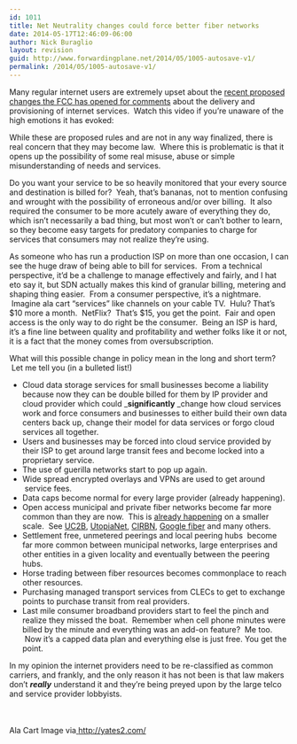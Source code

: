 ```yaml
---
id: 1011
title: Net Neutrality changes could force better fiber networks
date: 2014-05-17T12:46:09-06:00
author: Nick Buraglio
layout: revision
guid: http://www.forwardingplane.net/2014/05/1005-autosave-v1/
permalink: /2014/05/1005-autosave-v1/
---
```

Many regular internet users are extremely upset about the <a href="http://techcrunch.com/2014/05/15/fccs-proposed-net-neutrality-rules-pass-3-2-enter-4-month-comment-period/" target="_blank">recent proposed changes the FCC has opened for comments</a> about the delivery and provisioning of internet services.  Watch this video if you&#8217;re unaware of the high emotions it has evoked:



While these are proposed rules and are not in any way finalized, there is real concern that they may become law.  Where this is problematic is that it opens up the possibility of some real misuse, abuse or simple misunderstanding of needs and services.

Do you want your service to be so heavily monitored that your every source and destination is billed for?  Yeah, that&#8217;s bananas, not to mention confusing and wrought with the possibility of erroneous and/or over billing.  It also required the consumer to be more acutely aware of everything they do, which isn&#8217;t necessarily a bad thing, but most won&#8217;t or can&#8217;t bother to learn, so they become easy targets for predatory companies to charge for services that consumers may not realize they&#8217;re using.

As someone who has run a production ISP on more than one occasion, I can see the huge draw of being able to bill for services.  From a technical perspective, it&#8217;d be a challenge to manage effectively and fairly, and I hat eto say it, but SDN actually makes this kind of granular billing, metering and shaping thing easier.  From a consumer perspective, it&#8217;s a nightmare.  Imagine ala cart &#8220;services&#8221; like channels on your cable TV.  Hulu? That&#8217;s $10 more a month.  NetFlix?  That&#8217;s $15, you get the point.  Fair and open access is the only way to do right be the consumer.  Being an ISP is hard, it&#8217;s a fine line between quality and profitability and wether folks like it or not, it is a fact that the money comes from oversubscription.

What will this possible change in policy mean in the long and short term?  Let me tell you (in a bulleted list!)

  * Cloud data storage services for small businesses become a liability because now they can be double billed for them by IP provider and cloud provider which could _**significantly** _change how cloud services work and force consumers and businesses to either build their own data centers back up, change their model for data services or forgo cloud services all together.
  * Users and businesses may be forced into cloud service provided by their ISP to get around large transit fees and become locked into a proprietary service.
  * The use of guerilla networks start to pop up again.
  * Wide spread encrypted overlays and VPNs are used to get around  service fees.
  * Data caps become normal for every large provider (already happening).
  * Open access municipal and private fiber networks become far more common than they are now.  This is <a href="http://city-council.cityofdavis.org/Media/Default/Documents/PDF/CityCouncil/CouncilMeetings/Agendas/20140422/04G-RFEI-for-Davis-Broadband.pdf" target="_blank">already happening</a> on a smaller scale.  See <a href="http://www.uc2b.net" target="_blank">UC2B</a>, <a href="http://www.utopianet.org/" target="_blank">UtopiaNet</a>, <a href="http://www.cirbn.org/" target="_blank">CIRBN</a>, <a href="https://fiber.google.com/about/" target="_blank">Google fiber</a> and many others.
  * Settlement free, unmetered peerings and local peering hubs  become far more common between municipal networks, large enterprises and other entities in a given locality and eventually between the peering hubs.
  * Horse trading between fiber resources becomes commonplace to reach other resources.
  * Purchasing managed transport services from CLECs to get to exchange points to purchase transit from real providers.
  * Last mile consumer broadband providers start to feel the pinch and realize they missed the boat.  Remember when cell phone minutes were billed by the minute and everything was an add-on feature?  Me too.  Now it&#8217;s a capped data plan and everything else is just free. You get the point.

In my opinion the internet providers need to be re-classified as common carriers, and frankly, and the only reason it has not been is that law makers don&#8217;t _**really**_ understand it and they&#8217;re being preyed upon by the large telco and service provider lobbyists.

<span style="line-height: 1.5em;"> </span>

Ala Cart Image via<a href=" http://yates2.com/" target="_blank"> http://yates2.com/</a>